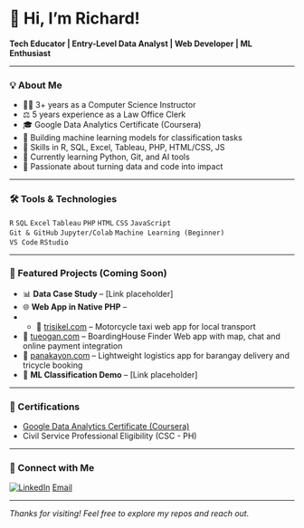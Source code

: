 # 👋 Hi, I’m Richard!

**Tech Educator | Entry-Level Data Analyst | Web Developer | ML Enthusiast**

---

### 💡 About Me

- 👨‍🏫 3+ years as a Computer Science Instructor  
- ⚖️ 5 years experience as a Law Office Clerk  
- 🎓 Google Data Analytics Certificate (Coursera)  
- 🤖 Building machine learning models for classification tasks  
- 🧰 Skills in R, SQL, Excel, Tableau, PHP, HTML/CSS, JS  
- 🌱 Currently learning Python, Git, and AI tools  
- 🎯 Passionate about turning data and code into impact

---

### 🛠️ Tools & Technologies

`R` `SQL` `Excel` `Tableau` `PHP` `HTML` `CSS` `JavaScript`  
`Git & GitHub` `Jupyter/Colab` `Machine Learning (Beginner)`  
`VS Code` `RStudio`

---

### 📁 Featured Projects (Coming Soon)

- 📊 **Data Case Study** – [Link placeholder]  
- 🌐 **Web App in Native PHP** –
- - 🔗 [trisikel.com](http://trisikel.com) – Motorcycle taxi web app for local transport  
- 🔗 [tueogan.com](http://tueogan.com) – BoardingHouse Finder Web app with map, chat and online payment integration
- 🔗 [panakayon.com](http://panakayon.com) – Lightweight logistics app for barangay delivery and tricycle booking
- 🧠 **ML Classification Demo** – [Link placeholder]

---

### 🧾 Certifications

- [Google Data Analytics Certificate (Coursera)]([https://www.coursera.org/account/accomplishments/certificate/your-link-here](https://www.credly.com/badges/58691d4e-abe7-4516-97ba-00c5fb78a6a8/public_url))
- Civil Service Professional Eligibility (CSC - PH)

---

### 🔗 Connect with Me

[![LinkedIn]([https://img.shields.io/badge/LinkedIn-blue?logo=linkedin&logoColor=white)](https://www.linkedin.com/in/your-link-here](https://www.linkedin.com/in/richard-alonsagay-822234312/))  
[Email](alonsagay.richard@asu.edu.ph)

---

*Thanks for visiting! Feel free to explore my repos and reach out.*
